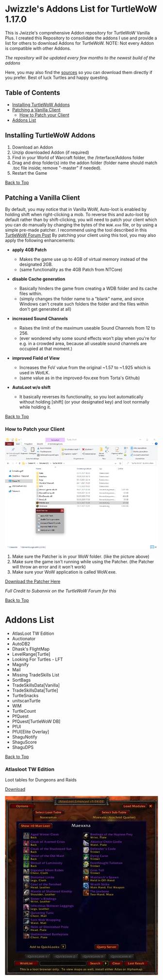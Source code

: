 # Jwizzle's Addons List for TurtleWoW 1.17.0
This is Jwizzle's comprehensive Addon repository for TurtleWoW Vanilla Plus. I created this Repository to consolidate the addons I use and provide a list for others to download Addons for TurtleWoW. NOTE: Not every Addon is compatible with other Addons.

*The repository will be updated every few months to the newest build of the addons*

Here, you may also find the [sources](https://github.com/NoM0Re/Addons/blob/main/README.md#most-useful-wow-addons-for-patch-335a-wotlk) so you can download them directly if you prefer. Best of luck Turtles and happy questing.

## Table of Contents
- [Installing TurtleWoW Addons](https://github.com/jwizzlejosh/jwizzle-turtlewow-addons/tree/main#installing-turtlewow-addons)
- [Patching a Vanilla Client](https://github.com/jwizzlejosh/jwizzle-turtlewow-addons/tree/main#patching-a-vanilla-client)
  - [How to Patch your Client](https://github.com/jwizzlejosh/jwizzle-turtlewow-addons/tree/main/README.md#how-to-patch-your-client)
- [Addons List](https://github.com/jwizzlejosh/jwizzle-turtlewow-addons/tree/main/README.md#addons-list)

## Installing TurtleWoW Addons
1. Download an Addon
2. Unzip downloaded Addon (if required)
3. Find in your World of Warcraft folder, the /Interface/Addons folder
4. Drag and drop folder(s) into the addon folder (folder name should match .toc file inside; remove "-master" if needed).
5. Restart the Game

[Back to Top](https://github.com/jwizzlejosh/jwizzle-turtlewow-addons/tree/main#table-of-contents)

## Patching a Vanilla Client
By default, you may notice that in Vanilla WoW, Auto-loot is enabled by holding shift when right-clicking a mob. To reverse this and auto-loot by default rather than by shift-clicking, you will need to patch your client which you can do manually by changing the bytes of the `WoW.exe` file, or by using a simple pre-made patcher. I recommend using the tool described in this [TurtleWoW Forum Post](https://forum.turtle-wow.org/viewtopic.php?f=29&t=2331&sid=7e91376af1c056172eb82b92e1ca18cb) By patching your client using this tool, you may also apply the following enhancements:

- **apply 4GB Patch**
  - Makes the game use up to 4GB of virtual memory instead of the designated 2GB.
  - (same functionality as the 4GB Patch from NTCore)

- **disable Cache generation**
  - Basically hinders the game from creating a WDB folder and its cache files within.
  - (simply changes the folder name to a "blank" name, and since Windows can't create such folders the folder and the files within don't get generated at all)

- **increased Sound Channels**
  - Raises the limit of the maximum useable Sound Channels from 12 to 256.
  - (ever wondered why some sound effects won't play when you're for e.g. in a crowded area, because all useable sound channels are occupied at that moment.)

- **improved Field of View**
  - Increases the FoV value from the original ~1.57 to ~1.925 which is used in WotLK.
  - (same value as in the improved-fov.exe from Torta's Github)

- **AutoLoot w/o shift**
  - It basically reverses its functionality, so you loot automatically without holding [shift] (or your designated key) and loot normally while holding it.

[Back to Top](https://github.com/jwizzlejosh/jwizzle-turtlewow-addons/tree/main#table-of-contents)

### How to Patch your Client

![WoW Patcher](/Images/wowpatcher.png)

1. Make sure the Patcher is in your WoW folder. (like the picture above)
2. Make sure the game isn't running while using the Patcher. (the Patcher will throw an error and it won't work)
3. Make sure your WoW application is called WoW.exe.

[Download the Patcher Here](https://www.dropbox.com/s/hibffw7xx7n4dlc/Patcher.exe?dl=0)

*Full Credit to Subannix on the TurtleWoW Forum for this*

[Back to Top](https://github.com/jwizzlejosh/jwizzle-turtlewow-addons/tree/main#table-of-contents)

# Addons List
- AtlasLoot TW Edition
- Auctionator
- AutoDB2
- Dhask's FlightMap
- LevelRange[Turtle]
- Looking For Turtles - LFT
- Magnify
- Mail
- Missing TradeSkills List
- SortBags
- TradeSkillsData[Vanilla]
- TradeSkillsData[Turtle]
- TurtleSnacks
- unitscanTurtle
- WIM
- TurtleCount
- PfQuest
- PfQuest[TurtleWoW DB]
- PfUI
- PfUI[Elite Overlay]
- ShaguNotify
- ShaguScore
- ShaguDPS

[Back to Top](https://github.com/jwizzlejosh/jwizzle-turtlewow-addons/tree/main#table-of-contents)

### Atlasloot TW Edition
Loot tables for Dungeons and Raids

[Download](https://github.com/Lexiebean/AtlasLoot)

![Screenshot](/Images/atlasloot.webp)


